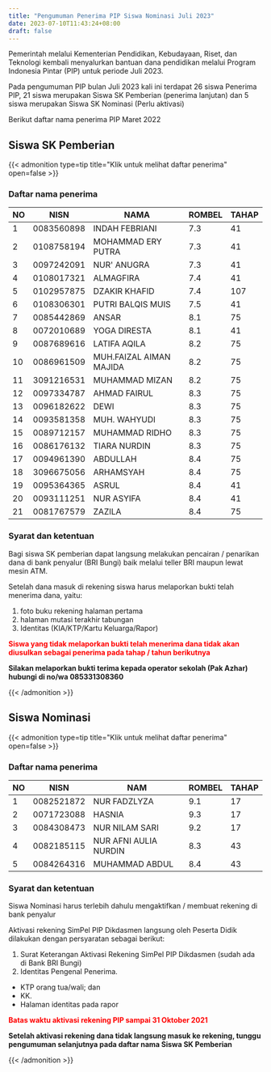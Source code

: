 ```yaml
---
title: "Pengumuman Penerima PIP Siswa Nominasi Juli 2023"
date: 2023-07-10T11:43:24+08:00
draft: false
---
```


Pemerintah melalui Kementerian Pendidikan, Kebudayaan, Riset, dan Teknologi kembali menyalurkan bantuan dana pendidikan melalui Program Indonesia Pintar (PIP) untuk periode Juli 2023.

Pada pengumuman PIP bulan Juli 2023 kali ini terdapat 26 siswa Penerima PIP, 21 siswa merupakan Siswa SK Pemberian (penerima lanjutan) dan 5 siswa merupakan Siswa SK Nominasi (Perlu aktivasi)

Berikut daftar nama penerima PIP Maret 2022

## Siswa SK Pemberian

{{< admonition type=tip title="Klik untuk melihat daftar penerima" open=false >}}

### Daftar nama penerima

| NO  | NISN       | NAMA                    | ROMBEL | TAHAP |
| --- | ---------- | ----------------------- | ------ | ----- |
| 1   | 0083560898 | INDAH FEBRIANI          | 7.3    | 41    |
| 2   | 0108758194 | MOHAMMAD ERY PUTRA      | 7.3    | 41    |
| 3   | 0097242091 | NUR' ANUGRA             | 7.3    | 41    |
| 4   | 0108017321 | ALMAGFIRA               | 7.4    | 41    |
| 5   | 0102957875 | DZAKIR KHAFID           | 7.4    | 107   |
| 6   | 0108306301 | PUTRI BALQIS MUIS       | 7.5    | 41    |
| 7   | 0085442869 | ANSAR                   | 8.1    | 75    |
| 8   | 0072010689 | YOGA DIRESTA            | 8.1    | 41    |
| 9   | 0087689616 | LATIFA AQILA            | 8.2    | 75    |
| 10  | 0086961509 | MUH.FAIZAL AIMAN MAJIDA | 8.2    | 75    |
| 11  | 3091216531 | MUHAMMAD MIZAN          | 8.2    | 75    |
| 12  | 0097334787 | AHMAD FAIRUL            | 8.3    | 75    |
| 13  | 0096182622 | DEWI                    | 8.3    | 75    |
| 14  | 0093581358 | MUH. WAHYUDI            | 8.3    | 75    |
| 15  | 0089712157 | MUHAMMAD RIDHO          | 8.3    | 75    |
| 16  | 0086176132 | TIARA NURDIN            | 8.3    | 75    |
| 17  | 0094961390 | ABDULLAH                | 8.4    | 75    |
| 18  | 3096675056 | ARHAMSYAH               | 8.4    | 75    |
| 19  | 0095364365 | ASRUL                   | 8.4    | 41    |
| 20  | 0093111251 | NUR ASYIFA              | 8.4    | 41    |
| 21  | 0081767579 | ZAZILA                  | 8.4    | 75    |

### Syarat dan ketentuan

Bagi siswa SK pemberian dapat langsung melakukan pencairan / penarikan dana di bank penyalur (BRI Bungi) baik melalui teller BRI maupun lewat mesin ATM.

Setelah dana masuk di rekening siswa harus melaporkan bukti telah menerima dana, yaitu:

1. foto buku rekening halaman pertama
2. halaman mutasi terakhir tabungan
3. Identitas (KIA/KTP/Kartu Keluarga/Rapor)

<span style="color:#ff0000"> **Siswa yang tidak melaporkan bukti telah menerima dana tidak akan diusulkan sebagai penerima pada tahap / tahun berikutnya** </span>

**Silakan melaporkan bukti terima kepada operator sekolah (Pak Azhar) hubungi di no/wa 085331308360**

{{< /admonition >}}

## Siswa Nominasi

{{< admonition type=tip title="Klik untuk melihat daftar penerima" open=false >}}

### Daftar nama penerima

| NO  | NISN       | NAM                   | ROMBEL | TAHAP |
| --- | ---------- | --------------------- | ------ | ----- |
| 1   | 0082521872 | NUR FADZLYZA          | 9.1    | 17    |
| 2   | 0071723088 | HASNIA                | 9.3    | 17    |
| 3   | 0084308473 | NUR NILAM SARI        | 9.2    | 17    |
| 4   | 0082185115 | NUR AFNI AULIA NURDIN | 8.3    | 43    |
| 5   | 0084264316 | MUHAMMAD ABDUL        | 8.4    | 43    |

### Syarat dan ketentuan

Siswa Nominasi harus terlebih dahulu mengaktifkan / membuat rekening di bank penyalur

Aktivasi rekening SimPel PIP Dikdasmen langsung oleh Peserta Didik dilakukan dengan persyaratan sebagai berikut:

1. Surat Keterangan Aktivasi Rekening SimPel PIP Dikdasmen (sudah ada di Bank BRI Bungi)
2. Identitas Pengenal Penerima.

- KTP orang tua/wali; dan
- KK.
- Halaman identitas pada rapor

<span style="color:#ff0000"> **Batas waktu aktivasi rekening PIP sampai 31 Oktober 2021** </span>

**Setelah aktivasi rekening dana tidak langsung masuk ke rekening, tunggu pengumuman selanjutnya pada daftar nama Siswa SK Pemberian**

{{< /admonition >}}
